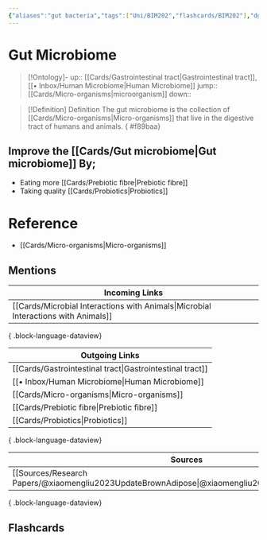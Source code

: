 ```yaml
---
{"aliases":"gut bacteria","tags":["Uni/BIM202","flashcards/BIM202"],"dg-publish":true,"permalink":"/cards/gut-microbiome/","dgPassFrontmatter":true}
---
```


# Gut Microbiome

> [!Ontology]-
> up:: [[Cards/Gastrointestinal tract\|Gastrointestinal tract]], [[• Inbox/Human Microbiome\|Human Microbiome]]
> jump:: [[Cards/Micro-organisms\|microorganism]]
> down:: 

> [!Definition] Definition
> The gut microbiome is the collection of [[Cards/Micro-organisms\|Micro-organisms]] that live in the digestive tract of humans and animals.
{ #f89baa}


## Improve the [[Cards/Gut microbiome\|Gut microbiome]] By;

- Eating more [[Cards/Prebiotic fibre\|Prebiotic fibre]]
- Taking quality [[Cards/Probiotics\|Probiotics]]

# Reference

- [[Cards/Micro-organisms\|Micro-organisms]]

## Mentions

| Incoming Links                                                                        |
| ------------------------------------------------------------------------------------- |
| [[Cards/Microbial Interactions with Animals\|Microbial Interactions with Animals]] |

{ .block-language-dataview}

| Outgoing Links                                              |
| ----------------------------------------------------------- |
| [[Cards/Gastrointestinal tract\|Gastrointestinal tract]] |
| [[• Inbox/Human Microbiome\|Human Microbiome]]           |
| [[Cards/Micro-organisms\|Micro-organisms]]               |
| [[Cards/Prebiotic fibre\|Prebiotic fibre]]               |
| [[Cards/Probiotics\|Probiotics]]                         |

{ .block-language-dataview}

| Sources                                                                                               |
| ----------------------------------------------------------------------------------------------------- |
| [[Sources/Research Papers/@xiaomengliu2023UpdateBrownAdipose\|@xiaomengliu2023UpdateBrownAdipose]] |

{ .block-language-dataview}

## Flashcards